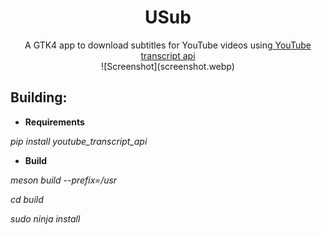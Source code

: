 <div align="center">
  <h1>USub</h1>
  A GTK4 app to download subtitles for YouTube videos using<a href="https://github.com/jdepoix/youtube-transcript-api"> YouTube transcript api</a>
</div>

<div align="center">
![Screenshot](screenshot.webp)
</div>

## Building:

- **Requirements**

 <i>pip install youtube_transcript_api</i>

- **Build**

 <i>meson build --prefix=/usr</i>

 <i>cd build</i>

 <i>sudo ninja install</i>
